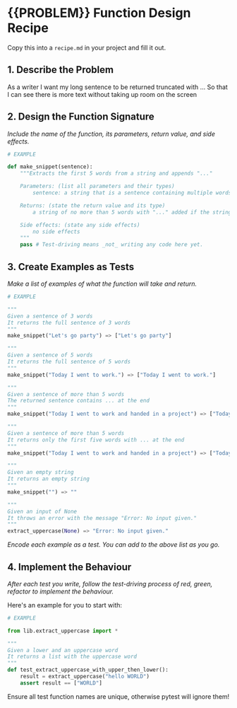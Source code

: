 # {{PROBLEM}} Function Design Recipe

Copy this into a `recipe.md` in your project and fill it out.

## 1. Describe the Problem

As a writer 
I want my long sentence to be returned truncated with ...
So that I can see there is more text without taking up room on the screen

## 2. Design the Function Signature

_Include the name of the function, its parameters, return value, and side effects._

```python
# EXAMPLE

def make_snippet(sentence):
    """Extracts the first 5 words from a string and appends "..."

    Parameters: (list all parameters and their types)
        sentence: a string that is a sentence containing multiple words (e.g. "Today I went to work and spoke to my colleague about xyz.")

    Returns: (state the return value and its type)
        a string of no more than 5 words with "..." added if the string contained more than five words initially

    Side effects: (state any side effects)
        no side effects
    """
    pass # Test-driving means _not_ writing any code here yet.
```

## 3. Create Examples as Tests

_Make a list of examples of what the function will take and return._

```python
# EXAMPLE

"""
Given a sentence of 3 words
It returns the full sentence of 3 words
"""
make_snippet("Let's go party") => ["Let's go party"]

"""
Given a sentence of 5 words
It returns the full sentence of 5 words
"""
make_snippet("Today I went to work.") => ["Today I went to work."]

"""
Given a sentence of more than 5 words
The returned sentence contains ... at the end
"""
make_snippet("Today I went to work and handed in a project") => ["Today I went to work..."]

"""
Given a sentence of more than 5 words
It returns only the first five words with ... at the end
"""
make_snippet("Today I went to work and handed in a project") => ["Today I went to work..."]

"""
Given an empty string
It returns an empty string
"""
make_snippet("") => ""

"""
Given an input of None
It throws an error with the message "Error: No input given."
"""
extract_uppercase(None) => "Error: No input given."
```
_Encode each example as a test. You can add to the above list as you go._


## 4. Implement the Behaviour

_After each test you write, follow the test-driving process of red, green, refactor to implement the behaviour._

Here's an example for you to start with:

```python
# EXAMPLE

from lib.extract_uppercase import *

"""
Given a lower and an uppercase word
It returns a list with the uppercase word
"""
def test_extract_uppercase_with_upper_then_lower():
    result = extract_uppercase("hello WORLD")
    assert result == ["WORLD"]
```

Ensure all test function names are unique, otherwise pytest will ignore them!
